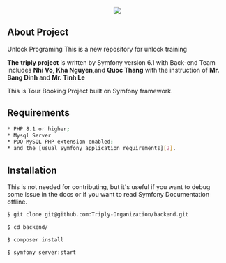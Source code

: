 <p align="center"><a href="https://symfony.com" target="_blank">
    <img src="https://symfony.com/logos/symfony_black_02.svg">
</a></p>

About Project
------------

Unlock Programing This is a new repository for unlock training

**The** **triply project** is written by Symfony version 6.1 with Back-end Team includes **Nhi Vo**, **Kha Nguyen**,and **Quoc Thang** with the instruction of **Mr. Bang Dinh** and **Mr. Tinh Le**

This is Tour Booking Project built on Symfony framework.

Requirements
------------
```bash
* PHP 8.1 or higher;
* Mysql Server
* PDO-MySQL PHP extension enabled;
* and the [usual Symfony application requirements][2].
```

Installation
------------

This is not needed for contributing, but it's useful if you want to debug some
issue in the docs or if you want to read Symfony Documentation offline.

```bash
$ git clone git@github.com:Triply-Organization/backend.git

$ cd backend/    

$ composer install

$ symfony server:start
